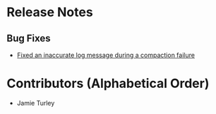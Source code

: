 # Release Notes

## Bug Fixes

* [Fixed an inaccurate log message during a compaction failure](https://github.com/lightningnetwork/lnd/issues/5937)

# Contributors (Alphabetical Order)

* Jamie Turley